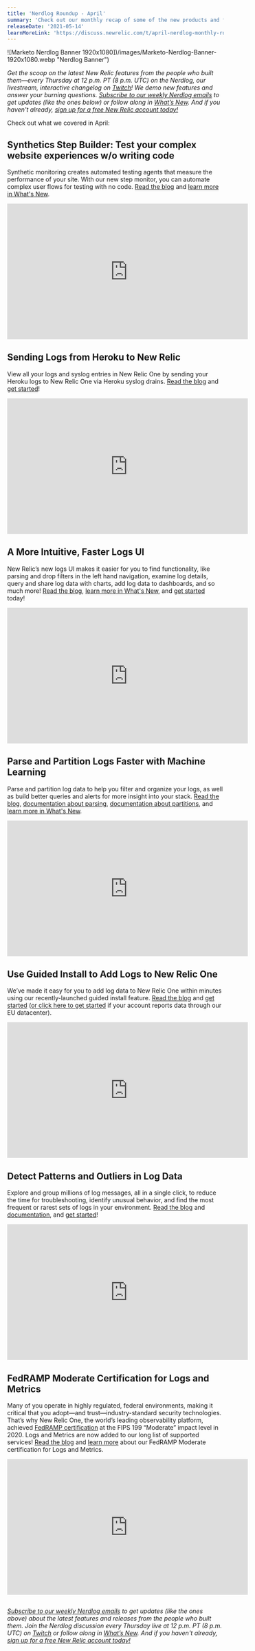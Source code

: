 ```yaml
---
title: 'Nerdlog Roundup - April'
summary: 'Check out our monthly recap of some of the new products and features we released in April'
releaseDate: '2021-05-14'
learnMoreLink: 'https://discuss.newrelic.com/t/april-nerdlog-monthly-roundup/148346'
---
```


![Marketo Nerdlog Banner 1920x1080])/images/Marketo-Nerdlog-Banner-1920x1080.webp "Nerdlog Banner")

_Get the scoop on the latest New Relic features from the people who built them—every Thursday at 12 p.m. PT (8 p.m. UTC) on the Nerdlog, our livestream, interactive changelog on [Twitch](http://twitch.tv/new_relic)! We demo new features and answer your burning questions. [Subscribe to our weekly Nerdlog emails](https://developer.newrelic.com/nerdlog) to get updates (like the ones below) or follow along in [What’s New](https://one.nr/0dOQMzrxPwG). And if you haven't already, [sign up for a free New Relic account today!](https://bit.ly/trynew_relic)_

Check out what we covered in April:

## Synthetics Step Builder: Test your complex website experiences w/o writing code

Synthetic monitoring creates automated testing agents that measure the performance of your site. With our new step monitor, you can automate complex user flows for testing with no code. [Read the blog](https://blog.newrelic.com/product-news/nerdlog-synthetics-steps/) and [learn more in What's New](https://one.nr/01OwvgMa7Rv).

<iframe width="560" height="315" src="https://www.youtube.com/embed/Gv8YflBQGTg" title="YouTube video player" frameborder="0" allow="accelerometer; autoplay; clipboard-write; encrypted-media; gyroscope; picture-in-picture" allowfullscreen></iframe>

## Sending Logs from Heroku to New Relic

View all your logs and syslog entries in New Relic One by sending your Heroku logs to New Relic One via Heroku syslog drains. [Read the blog](https://newrelic.com/blog/nerdlog/logs-ui-and-heroku) and [get started](https://one.nr/0znQx8J57QV)!

<iframe width="560" height="315" src="https://www.youtube.com/embed/sdmW2VIpXBM" title="YouTube video player" frameborder="0" allow="accelerometer; autoplay; clipboard-write; encrypted-media; gyroscope; picture-in-picture" allowfullscreen></iframe>

## A More Intuitive, Faster Logs UI

New Relic’s new logs UI makes it easier for you to find functionality, like parsing and drop filters in the left hand navigation, examine log details, query and share log data with charts, add log data to dashboards, and so much more! [Read the blog](https://newrelic.com/blog/nerdlog/logs-ui-and-heroku), [learn more in What's New](https://one.nr/0YBR68GmGQO), and [get started](https://one.nr/0DvwBA8DPQp) today!

<iframe width="560" height="315" src="https://www.youtube.com/embed/pTakNUihv6w" title="YouTube video player" frameborder="0" allow="accelerometer; autoplay; clipboard-write; encrypted-media; gyroscope; picture-in-picture" allowfullscreen></iframe>

## Parse and Partition Logs Faster with Machine Learning

Parse and partition log data to help you filter and organize your logs, as well as build better queries and alerts for more insight into your stack. [Read the blog](https://newrelic.com/blog/nerdlog/logs-patterns-parsing#toc-parse-logs-faster-with-machine-learning), [documentation about parsing](https://docs.newrelic.com/docs/logs/log-management/ui-data/parsing/), [documentation about partitions](https://docs.newrelic.com/docs/logs/log-management/ui-data/data-partitions/), and [learn more in What's New](https://one.nr/0dBj3bxnbRX).

<iframe width="560" height="315" src="https://www.youtube.com/embed/uH8zRmCxPqo" title="YouTube video player" frameborder="0" allow="accelerometer; autoplay; clipboard-write; encrypted-media; gyroscope; picture-in-picture" allowfullscreen></iframe>

## Use Guided Install to Add Logs to New Relic One

We’ve made it easy for you to add log data to New Relic One within minutes using our recently-launched guided install feature. [Read the blog](https://newrelic.com/blog/nerdlog/logs-patterns-parsing#toc-use-guided-install-to-add-logs-to-new-relic-one) and [get started](https://one.newrelic.com/launcher/nr1-core.home?pane=eyJuZXJkbGV0SWQiOiJucjEtY29yZS5ob21lLXNjcmVlbiJ9&cards%5B0%5D=eyJuZXJkbGV0SWQiOiJucjEtaW5zdGFsbC1uZXdyZWxpYy5ucjEtaW5zdGFsbC1uZXdyZWxpYyIsImFjdGlvbkluZGV4IjoxfQ==) ([or click here to get started](https://one.eu.newrelic.com/launcher/nr1-core.home?pane=eyJuZXJkbGV0SWQiOiJucjEtY29yZS5ob21lLXNjcmVlbiJ9&cards%5B0%5D=eyJuZXJkbGV0SWQiOiJucjEtaW5zdGFsbC1uZXdyZWxpYy5ucjEtaW5zdGFsbC1uZXdyZWxpYyIsImFjdGlvbkluZGV4IjoxfQ==) if your account reports data through our EU datacenter).

<iframe width="560" height="315" src="https://www.youtube.com/embed/_II9Y-jOE7k" title="YouTube video player" frameborder="0" allow="accelerometer; autoplay; clipboard-write; encrypted-media; gyroscope; picture-in-picture" allowfullscreen></iframe>

## Detect Patterns and Outliers in Log Data

Explore and group millions of log messages, all in a single click, to reduce the time for troubleshooting, identify unusual behavior, and find the most frequent or rarest sets of logs in your environment. [Read the blog](https://newrelic.com/blog/nerdlog/logs-patterns-parsing#toc-detect-patterns-and-outliers-in-log-data) and [documentation](https://docs.newrelic.com/docs/logs/log-management/ui-data/find-unusual-logs-log-patterns/), and [get started](https://one.nr/0VKQXpvgzQa)!

<iframe width="560" height="315" src="https://www.youtube.com/embed/JtgSrB5J0_w" title="YouTube video player" frameborder="0" allow="accelerometer; autoplay; clipboard-write; encrypted-media; gyroscope; picture-in-picture" allowfullscreen></iframe>

## FedRAMP Moderate Certification for Logs and Metrics

Many of you operate in highly regulated, federal environments, making it critical that you adopt—and trust—industry-standard security technologies. That’s why New Relic One, the world’s leading observability platform, achieved [FedRAMP certification](https://newrelic.com/blog/nerd-life/fedramp-authority-to-operate) at the FIPS 199 “Moderate” impact level in 2020. Logs and Metrics are now added to our long list of supported services! [Read the blog](https://newrelic.com/blog/nerdlog/fedramp-logs-metrics) and [learn more](https://one.nr/0NgR70Kr0jo) about our FedRAMP Moderate certification for Logs and Metrics.

<iframe width="560" height="315" src="https://www.youtube.com/embed/7rS6_Pl2HJM" title="YouTube video player" frameborder="0" allow="accelerometer; autoplay; clipboard-write; encrypted-media; gyroscope; picture-in-picture" allowfullscreen></iframe>

##

_[Subscribe to our weekly Nerdlog emails](https://developer.newrelic.com/nerdlog) to get updates (like the ones above) about the latest features and releases from the people who built them. Join the Nerdlog discussion every Thursday live at 12 p.m. PT (8 p.m. UTC) on [Twitch](http://twitch.tv/new_relic) or follow along in [What’s New](https://one.nr/0dOQMzrxPwG). And if you haven't already, [sign up for a free New Relic account today!](https://bit.ly/trynew_relic)_
